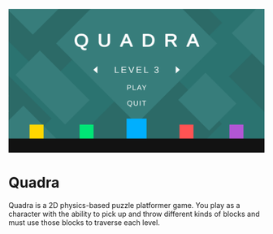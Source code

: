 ![screenshot](screenshot.jpg)

# Quadra

Quadra is a 2D physics-based puzzle platformer game. You play as a character with the ability to pick up and throw different kinds of blocks and must use those blocks to traverse each level.
